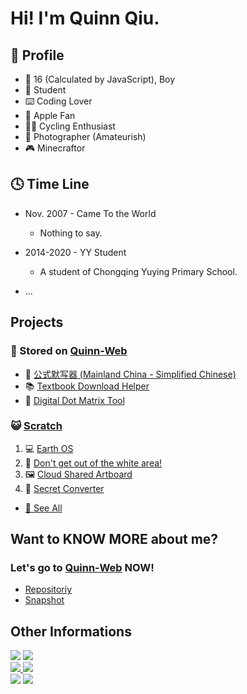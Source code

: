 # Hi! I'm Quinn Qiu.
## 🤣 Profile
- 👨 16 (Calculated by JavaScript), Boy
- 🏫 Student
- ⌨️ Coding Lover
- 📱 Apple Fan
- 🚴‍♂️ Cycling Enthusiast
- 🌅 Photographer (Amateurish)
- 🎮 Minecraftor

## 🕓 Time Line
- Nov. 2007 - Came To the World
  - Nothing to say.

- 2014-2020 - YY Student
  - A student of Chongqing Yuying Primary School.

- ...

## Projects
### 💾 Stored on [Quinn-Web](https://quinn0823.github.io)
- 📝 [公式默写器 (Mainland China - Simplified Chinese)](https://quinn0823.github.io/projects/公式默写器.html)
- 📚 [Textbook Download Helper](https://quinn0823.github.io/projects/tdh/)
- 🔢 [Digital Dot Matrix Tool](https://quinn0823.github.io/projects/ddmt/)

### 😺 [Scratch](https://scratch.mit.edu/users/Little-Earthworm)
1. 💻 [Earth OS](https://scratch.mit.edu/projects/413381564)
2. 🔲 [Don't get out of the white area!](https://scratch.mit.edu/projects/416589271)
3. 🖼️ [Cloud Shared Artboard](https://scratch.mit.edu/projects/417509515)
4. 🔐 [Secret Converter](https://scratch.mit.edu/projects/380777230)
- [👀 See All](https://quinn0823.github.io/projects/)

## Want to KNOW MORE about me?
### Let's go to [Quinn-Web](https://quinn0823.github.io) NOW!
- [Repositoriy](https://github.com/Quinn0823/quinn0823.github.io)
- [Snapshot](https://quinn0823.github.io/website.html)

## Other Informations
![](https://github-readme-stats.vercel.app/api?username=Quinn0823&count_private=true&show_icons=true&rank_icon=percentile&text_bold=false&title_color=6699cc&text_color=000000&icon_color=6699cc&border_color=6699cc&bg_color=ffffff#gh-light-mode-only)
![](https://github-readme-stats.vercel.app/api?username=Quinn0823&count_private=true&show_icons=true&rank_icon=percentile&text_bold=false&title_color=ffffff&text_color=ffffff&icon_color=99ccff&border_color=99ccff&bg_color=6699cc#gh-dark-mode-only)
<br>
[![](https://github-readme-stats.vercel.app/api/pin/?username=quinn0823&repo=quinn0823.github.io&show_owner=true&title_color=6699cc&text_color=000000&icon_color=6699cc&border_color=6699cc&bg_color=ffffff#gh-light-mode-only)
![](https://github-readme-stats.vercel.app/api/pin/?username=quinn0823&repo=quinn0823.github.io&show_owner=true&title_color=fff&text_color=fff&icon_color=99ccff&border_color=99ccff&bg_color=6699cc#gh-dark-mode-only)](https://github.com/quinn0823/quinn0823.github.io/)
<br>
![](https://github-readme-stats.vercel.app/api/top-langs/?username=quinn0823&title_color=6699cc&text_color=000000&icon_color=6699cc&border_color=6699cc&bg_color=ffffff#gh-light-mode-only)
![](https://github-readme-stats.vercel.app/api/top-langs/?username=quinn0823&title_color=fff&text_color=fff&border_color=99ccff&bg_color=6699cc#gh-dark-mode-only)


<!--
**Quinn0823/Quinn0823** is a ✨ _special_ ✨ repository because its `README.md` (this file) appears on your GitHub profile.

### Hi there 👋

- 🔭 I’m currently working on ...
- 🌱 I’m currently learning ...
- 👯 I’m looking to collaborate on ...
- 🤔 I’m looking for help with ...
- 💬 Ask me about ...
- 📫 How to reach me: ...
- 😄 Pronouns: ...
- ⚡ Fun fact: ...
  -->